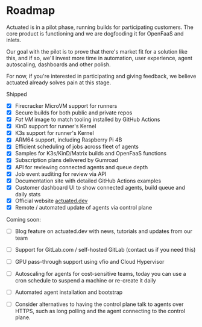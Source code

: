 # Roadmap

Actuated is in a pilot phase, running builds for participating customers. The core product is functioning and we are dogfooding it for OpenFaaS and inlets.

Our goal with the pilot is to prove that there's market fit for a solution like this, and if so, we'll invest more time in automation, user experience, agent autoscaling, dashboards and other polish.

For now, if you're interested in participating and giving feedback, we believe actuated already solves pain at this stage.

Shipped

* [x] Firecracker MicroVM support for runners
* [x] Secure builds for both public and private repos
* [x] *Fat VM* image to match tooling installed by GitHub Actions
* [x] KinD support for runner's Kernel
* [x] K3s support for runner's Kernel
* [x] ARM64 support, including Raspberry Pi 4B
* [x] Efficient scheduling of jobs across fleet of agents
* [x] Samples for K3s/KinD/Matrix builds and OpenFaaS functions
* [x] Subscription plans delivered by Gumroad
* [x] API for reviewing connected agents and queue depth
* [x] Job event auditing for review via API
* [x] Documentation site with detailed GitHub Actions examples
* [x] Customer dashboard UI to show connected agents, build queue and daily stats
* [x] Official website [actuated.dev](https://actuated.dev)
* [x] Remote / automated update of agents via control plane

Coming soon:

* [ ] Blog feature on actuated.dev with news, tutorials and updates from our team
* [ ] Support for GitLab.com / self-hosted GitLab (contact us if you need this)
* [ ] GPU pass-through support using vfio and Cloud Hypervisor
* [ ] Autoscaling for agents for cost-sensitive teams, today you can use a cron schedule to suspend a machine or re-create it daily
* [ ] Automated agent installation and bootstrap
* [ ] Consider alternatives to having the control plane talk to agents over HTTPS, such as long polling and the agent connecting to the control plane.

